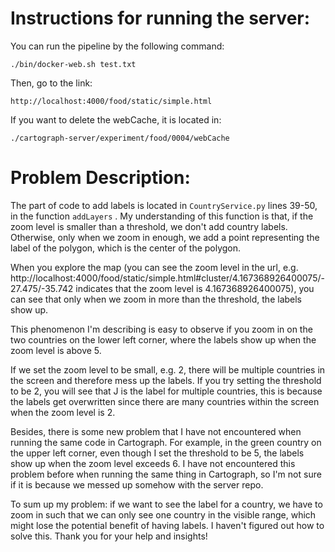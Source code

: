 # Instructions for running the server:

You can run the pipeline by the following command:

```
./bin/docker-web.sh test.txt
```

Then, go to the link:

```
http://localhost:4000/food/static/simple.html
```

If you want to delete the webCache, it is located in:

```
./cartograph-server/experiment/food/0004/webCache
```

# Problem Description:

The part of code to add labels is located in ```CountryService.py``` lines 39-50, in the function ```addLayers``` . My understanding of this 
function is that, if the zoom level is smaller than a threshold, we don't add country labels. Otherwise, only when we zoom in enough, 
we add a point representing the label of the polygon, which is the center of the polygon. 

When you explore the map (you can see the zoom level in the url, e.g. http://localhost:4000/food/static/simple.html#cluster/4.167368926400075/-27.475/-35.742 indicates that the zoom level is 4.167368926400075), you can see that only when we zoom in more than the threshold,
the labels show up. 

This phenomenon I'm describing is easy to observe if you zoom in on the two countries on the lower
left corner, where the labels show up when the zoom level is above 5. 

If we set the zoom level to be small, e.g. 2, there will be multiple countries in the screen and 
therefore mess up the labels. If you try setting the threshold to be 2, you will see that J is the label for multiple
countries, this is because the labels get overwritten since there are many countries
within the screen when the zoom level is 2. 

Besides, there is some new problem that I have not encountered when running the same code
 in Cartograph. For example, in the green country on the upper left corner, even though I 
set the threshold to be 5, the labels show up when the zoom level exceeds 6. I have not encountered 
this problem before when running the same thing in Cartograph, so I'm not sure if it is because we messed up 
somehow with the server repo. 

To sum up my problem: if we want to see the label for a country, 
we have to zoom in such that we can only see one country in the visible range, 
which might lose the potential benefit of having labels. I haven't figured out how to solve this. Thank you for your help and insights!